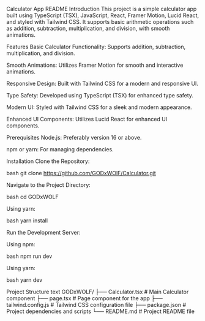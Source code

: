 Calculator App README
Introduction
This project is a simple calculator app built using TypeScript (TSX), JavaScript, React, Framer Motion, Lucid React, and styled with Tailwind CSS. It supports basic arithmetic operations such as addition, subtraction, multiplication, and division, with smooth animations.

Features
Basic Calculator Functionality: Supports addition, subtraction, multiplication, and division.

Smooth Animations: Utilizes Framer Motion for smooth and interactive animations.

Responsive Design: Built with Tailwind CSS for a modern and responsive UI.

Type Safety: Developed using TypeScript (TSX) for enhanced type safety.

Modern UI: Styled with Tailwind CSS for a sleek and modern appearance.

Enhanced UI Components: Utilizes Lucid React for enhanced UI components.

Prerequisites
Node.js: Preferably version 16 or above.

npm or yarn: For managing dependencies.

Installation
Clone the Repository:

bash
git clone https://github.com/GODxWOlF/Calculator.git

Navigate to the Project Directory:

bash
cd GODxWOLF

Using yarn:

bash
yarn install

Run the Development Server:

Using npm:

bash
npm run dev

Using yarn:

bash
yarn dev

Project Structure
text
GODxWOLF/
├── Calculator.tsx        # Main Calculator component
├── page.tsx              # Page component for the app
├── tailwind.config.js    # Tailwind CSS configuration file
├── package.json          # Project dependencies and scripts
└── README.md             # Project README file
